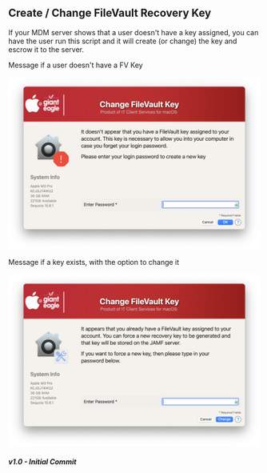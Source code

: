 ## Create / Change FileVault Recovery Key

 If your MDM server shows that a user doesn't have a key assigned, you can have the user run this script and it will create (or change) the key and escrow it to the server.

Message if a user doesn't have a FV Key

![](/ChangeFVKey/ChangeFVKey-Create.png)

Message if a key exists, with the option to change it

![](/ChangeFVKey/ChangeFVKey-Change.png)

##### _v1.0 - Initial Commit_
